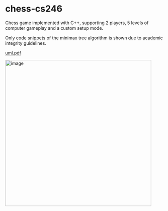 # chess-cs246

Chess game implemented with C++, supporting 2 players, 5 levels of computer gameplay and a custom setup mode.

Only code snippets of the minimax tree algorithm is shown due to academic integrity guidelines.

[uml.pdf](https://github.com/stevenbai0724/chess-cs246/files/13851091/uml.pdf)

<img width="464" alt="image" src="https://github.com/stevenbai0724/chess-cs246/assets/51672429/e8ca32e8-372f-4786-931f-b02e85c18af1">


